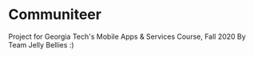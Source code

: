 # Communiteer
Project for Georgia Tech's Mobile Apps &amp; Services Course, Fall 2020
By Team Jelly Bellies :)
